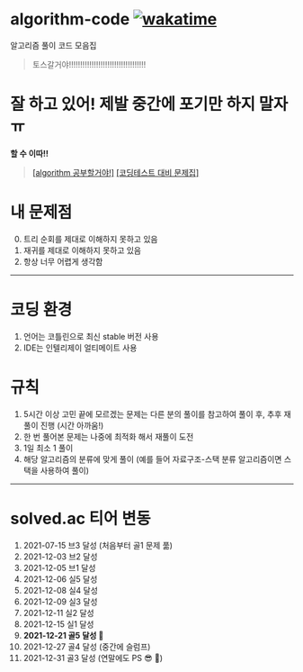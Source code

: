 # algorithm-code [![wakatime](https://wakatime.com/badge/user/2da851dd-14d7-47dd-821a-7d902e52c1c2/project/eae5055e-49e5-4009-8695-c4571e4e1f90.svg)](https://wakatime.com/badge/user/2da851dd-14d7-47dd-821a-7d902e52c1c2/project/eae5055e-49e5-4009-8695-c4571e4e1f90)

알고리즘 풀이 코드 모음집

> 토스갈거야!!!!!!!!!!!!!!!!!!!!!!!!!!!!!!!!!!

# 잘 하고 있어! 제발 중간에 포기만 하지 말자 ㅠ

**할 수 이따!!**

> [[algorithm 공부할거야!]](https://github.com/jisungbin/algorithm-study) [[코딩테스트 대비 문제집]](https://github.com/jisungbin/baekjoon)

# 내 문제점

0. 트리 순회를 제대로 이해하지 못하고 있음
1. 재귀를 제대로 이해하지 못하고 있음
2. 항상 너무 어렵게 생각함

---

# 코딩 환경

1. 언어는 코틀린으로 최신 stable 버전 사용
2. IDE는 인텔리제이 얼티메이트 사용

# 규칙

1. 5시간 이상 고민 끝에 모르겠는 문제는 다른 분의 풀이를 참고하여 풀이 후, 추후 재풀이 진행 (시간 아까움!)
2. 한 번 풀어본 문제는 나중에 최적화 해서 재풀이 도전
3. 1일 최소 1 풀이
4. 해당 알고리즘의 분류에 맞게 풀이 (예를 들어 자료구조-스택 분류 알고리즘이면 스택을 사용하여 풀이)

---

# solved.ac 티어 변동

1. 2021-07-15 브3 달성 (처음부터 골1 문제 풂)
2. 2021-12-03 브2 달성
3. 2021-12-05 브1 달성
4. 2021-12-06 실5 달성
5. 2021-12-08 실4 달성
6. 2021-12-09 실3 달성
7. 2021-12-11 실2 달성
8. 2021-12-15 실1 달성
9. **2021-12-21 골5 달성 🥳**
10. 2021-12-27 골4 달성 (중간에 슬럼프)
11. 2021-12-31 골3 달성 (연말에도 PS 😎 🥲)
